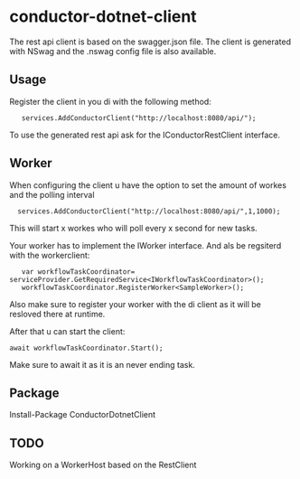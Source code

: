 

# conductor-dotnet-client

The rest api client is based on the swagger.json file. The client is generated with NSwag and the .nswag config file is also available.

## Usage
Register the client in you di with the following method:
 

       services.AddConductorClient("http://localhost:8080/api/");

To use the generated rest api ask for the IConductorRestClient interface.

## Worker
When configuring the client u have the option to set the amount of workes and the polling interval

	  services.AddConductorClient("http://localhost:8080/api/",1,1000);

This will start x workes who will poll every x second for new tasks.

Your worker has to implement the IWorker interface. And als be regsiterd with the workerclient:

       var workflowTaskCoordinator= serviceProvider.GetRequiredService<IWorkflowTaskCoordinator>();
       workflowTaskCoordinator.RegisterWorker<SampleWorker>();

Also make sure to register your worker with the di client as it will be resloved there at runtime.

After that u can start the client:

	await workflowTaskCoordinator.Start();

Make sure to await it as it is an never ending task.




## Package
Install-Package ConductorDotnetClient

## TODO
Working on a WorkerHost based on the RestClient


